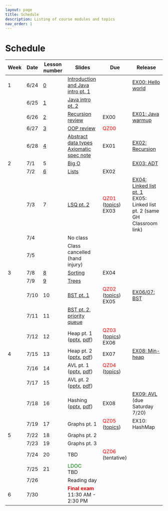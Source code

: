 ```yaml
---
layout: page
title: Schedule
description: Listing of course modules and topics
nav_order: 1
---
```


# Schedule

|Week|Date|Lesson number|Slides|Due|Release|
|---|---|---|---|---|---|
|1|6/24|[0](https://github.com/comp210ss2/lecture_code/tree/main/src/main/java/comp210/L00)|[Introduction and Java intro pt. 1](https://docs.google.com/presentation/d/1ErSXfLe15QjF0KuzXIfF-jmMFw7YgGrb572rxc7wopg)||[EX00: Hello world](https://classroom.github.com/a/Rm_7-E1G)|
||6/25|[1](https://github.com/comp210ss2/lecture_code/tree/main/src/main/java/comp210/L01)|[Java intro pt. 2](https://docs.google.com/presentation/d/1cFk6W1PiVVUoxxqmnIXu4DVA7-UKu6bm8jlqE350GfE)|||
||6/26|[2](https://github.com/comp210ss2/lecture_code/tree/main/src/main/java/comp210/L02)|[Recursion review](https://docs.google.com/presentation/d/1HZTQF2VoPJTdjvogyeCpu8nFeUujod13dMyDRtlq9hw/edit?usp=sharing)|EX00|[EX01: Java warmup](https://classroom.github.com/a/nh9ITEFK)|
||6/27|[3](https://github.com/comp210ss2/lecture_code/tree/main/src/main/java/comp210/L03)|[OOP review](https://docs.google.com/presentation/d/1GcomCL4c3DQH6Ny3S6IqpE_05h-bxzM9wN1fRDHi920/edit?usp=sharing)|<span style="color:red">QZ00</span>||
||6/28|[4](https://github.com/comp210ss2/lecture_code/tree/main/src/main/java/comp210/L04)|[Abstract data types](https://docs.google.com/presentation/d/1L-ISPiMYJyVy8vtQ7KHoIsxXHJ13cGt-5oke-VNMV1g/edit?usp=sharing)<br>[Axiomatic spec note](/notes/l04_axiom_spec)|EX01|[EX02: Recursion](https://classroom.github.com/a/UwkPvYI5)|
|2|7/1|5|[Big O](https://docs.google.com/presentation/d/1bL3CC5Tuhh274jKdLISne__2Tb7EH5AtfXH-yXBTGIg/edit?usp=sharing)||[EX03: ADT](https://classroom.github.com/a/85L4m71n)|
||7/2|[6](https://github.com/comp210ss2/lecture_code/tree/main/src/main/java/comp210/L06)|[Lists](https://docs.google.com/presentation/d/1AOavW2zQVPlobhD_ARcG81hfMZKJNZ3EJmmbMqNU4SA/edit?usp=sharing)|EX02||
||7/3|7|[LSQ pt. 2](https://docs.google.com/presentation/d/13tfrU4DsGY721nmuyQNtZ3BIE6tGB29VyLffOAUCJPc/edit?usp=sharing)|<span style="color:red">QZ01</span> ([topics](/notes/qz01_topics))<br>EX03|[EX04: Linked list pt. 1](https://classroom.github.com/a/vO5q8ccq)<br>EX05: Linked list pt. 2 (same GH Classroom link)|
||7/4||No class|||
||7/5||Class cancelled (hand injury)|||
|3|7/8|[8](https://github.com/comp210ss2/lecture_code/tree/main/src/main/java/comp210/L08)|[Sorting](https://docs.google.com/presentation/d/1SjjKP296bTmFG2wIknHnRmQIx-fCbFyWvqbjPHCyeTg/edit?usp=sharing)|EX04||
||7/9|[9](https://github.com/comp210ss2/lecture_code/blob/main/src/main/java/comp210/L09)|[Trees](https://docs.google.com/presentation/d/1_ZTXPFyR8MgjZCdJQoJV2P477eG9tiGXypTaaOVeXVA/edit?usp=sharing)|||
||7/10|10|[BST pt. 1](https://docs.google.com/presentation/d/1gWxv-OChbdGgWcqujD0I3VQFZLssZU6N44QOHUkWZAw/edit?usp=sharing)|<span style="color:red">QZ02</span> ([topics](/notes/qz02_topics))<br>EX05|[EX06/07: BST](https://classroom.github.com/a/-fyZKFea)|
||7/11|11|[BST pt. 2, priority queue](https://docs.google.com/presentation/d/1uhC_8wrxh8F5_bGeuucapdLmAFNXu1HV0dtJeHP2YAQ/edit?usp=sharing)|||
||7/12|12|Heap pt. 1 ([pptx](/slides/L12_13_heap.pptx), [pdf](/slides/L12_13_heap.pdf))|<span style="color:red">QZ03</span> ([topics](/notes/qz03_topics))<br>EX06||
|4|7/15|13|Heap pt. 2 ([pptx](/slides/L12_13_heap.pptx), [pdf](/slides/L12_13_heap.pdf))|EX07|[EX08: Min-heap](https://classroom.github.com/a/9-Ln0vk3)|
||7/16|14|AVL pt. 1 ([pptx](/slides/L14_15_avl.pptx), [pdf](/slides/L14_15_avl.pdf))|<span style="color:red">QZ04</span> ([topics](/notes/qz04_topics))||
||7/17|15|AVL pt. 2 ([pptx](/slides/L14_15_avl.pptx), [pdf](/slides/L14_15_avl.pdf))|||
||7/18|16|Hashing ([pptx](/slides/L16_hashing.pptx), [pdf](/slides/L16_hashing.pdf))|EX08|[EX09: AVL](https://classroom.github.com/a/Gohfmbup) (due Saturday 7/20)|
||7/19|17|Graphs pt. 1|<span style="color:red">QZ05</span> ([topics](/notes/qz05_topics))|EX10: HashMap|
|5|7/22|18|Graphs pt. 2|||
||7/23|19|Graphs pt. 3|||
||7/24|20|TBD|<span style="color:red">QZ06</span> (tentative)||
||7/25|21|<span style="color:green">LDOC</span><br>TBD|||
||7/26||Reading day|||
|6|7/30||<span style="color:red"><strong>Final exam</strong></span> 11:30 AM - 2:30 PM|||
